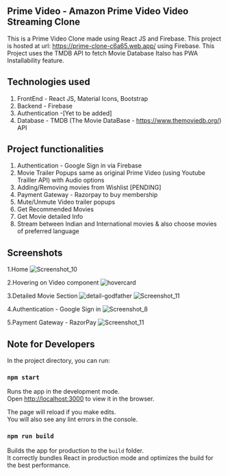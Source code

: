 ## Prime Video - Amazon Prime Video Video Streaming Clone

This is a Prime Video Clone made using React JS and Firebase.
This project is hosted at url: https://prime-clone-c6a65.web.app/ using Firebase. 
This Project uses the TMDB API to fetch Movie Database
Italso has PWA Installability feature.

## Technologies used

1. FrontEnd - React JS, Material Icons, Bootstrap
2. Backend - Firebase
3. Authentication -[Yet to be added]
4. Database - TMDB (The Movie DataBase - https://www.themoviedb.org/) API

## Project functionalities

1. Authentication - Google Sign in via Firebase
2. Movie Trailer Popups same as original Prime Video (using Youtube Trailler API) with Audio options
3. Adding/Removing movies from Wishlist [PENDING]
4. Payment Gateway - Razorpay to buy membership
5. Mute/Unmute Video trailer popups
6. Get Recommended Movies
7. Get Movie detailed Info
8. Stream between Indian and International movies & also choose movies of preferred language



## Screenshots
1.Home
![Screenshot_10](https://user-images.githubusercontent.com/55575881/126893746-51e0fd83-f0df-4f3b-ade6-400696833618.png)

2.Hovering on Video component
![hovercard](https://user-images.githubusercontent.com/55575881/126126894-a704416c-716e-428d-bfdf-42854bfc0c8c.png)

3.Detailed Movie Section
![detail-godfather](https://user-images.githubusercontent.com/55575881/126126984-3af29923-4d2e-4656-a14c-1ab7487bec6d.png)
![Screenshot_11](https://user-images.githubusercontent.com/55575881/126893761-09ead3ab-f76f-49a5-87e3-21c4a3880ef4.png)

4.Authentication - Google Sign in
![Screenshot_8](https://user-images.githubusercontent.com/55575881/126893715-6e64aaed-c451-49cf-ad60-55a657e0fe2d.png)

5.Payment Gateway - RazorPay
![Screenshot_11](https://user-images.githubusercontent.com/55575881/126893825-35bce916-61ee-4a5e-a18b-2ca35b7b55d9.png)




## Note for Developers

In the project directory, you can run:

### `npm start`

Runs the app in the development mode.\
Open [http://localhost:3000](http://localhost:3000) to view it in the browser.

The page will reload if you make edits.\
You will also see any lint errors in the console.


### `npm run build`

Builds the app for production to the `build` folder.\
It correctly bundles React in production mode and optimizes the build for the best performance.






